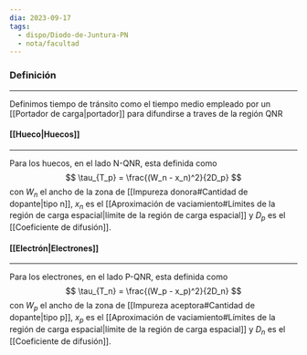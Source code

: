 ```yaml
---
dia: 2023-09-17
tags:
  - dispo/Diodo-de-Juntura-PN
  - nota/facultad
---
```

### Definición
---
Definimos tiempo de tránsito como el tiempo medio empleado por un [[Portador de carga|portador]] para difundirse a traves de la región QNR

#### [[Hueco|Huecos]]
---
Para los huecos, en el lado N-QNR, esta definida como $$ \tau_{T_p} = \frac{(W_n - x_n)^2}{2D_p} $$ con $W_n$ el ancho de la zona de [[Impureza donora#Cantidad de dopante|tipo n]], $x_n$ es el [[Aproximación de vaciamiento#Límites de la región de carga espacial|límite de la región de carga espacial]] y $D_p$ es el [[Coeficiente de difusión]].

#### [[Electrón|Electrones]]
---
Para los electrones, en el lado P-QNR, esta definida como $$ \tau_{T_n} = \frac{(W_p - x_p)^2}{2D_n} $$ con $W_p$ el ancho de la zona de [[Impureza aceptora#Cantidad de dopante|tipo p]], $x_p$ es el [[Aproximación de vaciamiento#Límites de la región de carga espacial|límite de la región de carga espacial]] y $D_n$ es el [[Coeficiente de difusión]].